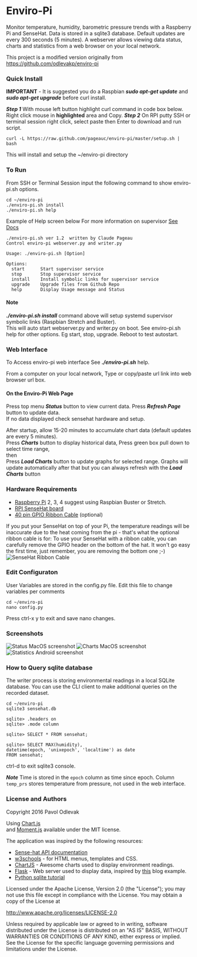# Enviro-Pi
Monitor temperature, humidity, barometric pressure trends with a Raspberry Pi and SenseHat.
Data is stored in a sqlite3 database. Default updates are every 300 seconds (5 minutes).  A webserver
allows viewing data status, charts and statistics from a web browser on your local network.

This project is a modified version originally from https://github.com/odlevakp/enviro-pi

### Quick Install
**IMPORTANT** - It is suggested you do a Raspbian ***sudo apt-get update*** and ***sudo apt-get upgrade***
before curl install.

***Step 1*** With mouse left button highlight curl command in code box below. Right click mouse in **highlighted** area and Copy.
***Step 2*** On RPI putty SSH or terminal session right click, select paste then Enter to download and run script.

    curl -L https://raw.github.com/pageauc/enviro-pi/master/setup.sh | bash

This will install and setup the ~/enviro-pi directory

### To Run
From SSH or Terminal Session input the following command to show enviro-pi.sh options.

    cd ~/enviro-pi
    ./enviro-pi.sh install
    ./enviro-pi.sh help
    
Example of Help screen below For more information on supervisor [See Docs](https://www.digitalocean.com/community/tutorials/how-to-install-and-manage-supervisor-on-ubuntu-and-debian-vps)
   
```
./enviro-pi.sh ver 1.2  written by Claude Pageau
Control enviro-pi webserver.py and writer.py

Usage: ./enviro-pi.sh [Option]

Options:
  start      Start supervisor service
  stop       Stop supervisor service
  install    Install symbolic links for supervisor service
  upgrade    Upgrade files from Github Repo
  help       Display Usage message and Status
```
    
#### Note   
***./enviro-pi.sh install*** command above will setup systemd supervisor symbolic links (Raspbian Stretch and Buster).   
This will auto start webserver.py and writer.py on boot.
See enviro-pi.sh help for other options. Eg start, stop, upgrade.  Reboot to test autostart.

### Web Interface 
To Access enviro-pi web interface See ***./enviro-pi.sh*** help.      

From a computer on your local network, Type or copy/paste url link into web browser url box.     

#### On the Enviro-Pi Web Page
Press top menu ***Status*** button to view current data. Press ***Refresh Page*** button to update data.    
If no data displayed check sensehat hardware and setup.

After startup, allow 15-20 minutes to accumulate chart data (default updates are every 5 minutes).   
Press ***Charts*** button to display historical data, Press green box pull down to select time range,    
then     
Press ***Load Charts*** button to update graphs for selected range.
Graphs will update automatically after that but you can always refresh with the ***Load Charts*** button


### Hardware Requirements
* [Raspberry Pi](https://www.raspberrypi.org/products/) 2, 3, 4  suggest using Raspbian Buster or Stretch.   
* [RPI SenseHat board](https://www.raspberrypi.org/products/sense-hat/)   
* [40 pin GPIO Ribbon Cable](https://thepihut.com/products/gpio-ribbon-cable-for-raspberry-pi-40-pins) (optional)

If you put your SenseHat on top of your Pi, the temperature readings will be
inaccurate due to the heat coming from the pi - that's what the optional ribbon cable is for:
To use your SenseHat with a ribbon cable, you can carefully remove the GPIO header on the bottom of the hat.
It won't go easy the first time, just remember, you are removing the bottom one ;-)
![SenseHat Ribbon Cable](http://files.phisolutions.eu/enviro-pi-hw1.jpg "SenseHat with Ribbon Cable")

### Edit Configuraton
User Variables are stored in the config.py file.  Edit this file to change variables per comments

    cd ~/enviro-pi
    nano config.py

Press ctrl-x y to exit and save nano changes.

### Screenshots
![Status MacOS screenshot](http://files.phisolutions.eu/status.png "Status MacOS screenshot")
![Charts MacOS screenshot](http://files.phisolutions.eu/charts.png "Charts MacOS screenshot")
![Statistics Android screenshot](http://files.phisolutions.eu/statistics.png "Statistics Android screenshot")

### How to Query sqlite database
The writer process is storing environmental readings in a local SQLite database. You can use the CLI client
to make additional queries on the recorded dataset.

```
cd ~/enviro-pi
sqlite3 sensehat.db

sqlite> .headers on
sqlite> .mode column

sqlite> SELECT * FROM sensehat;

sqlite> SELECT MAX(humidity),
datetime(epoch, 'unixepoch', 'localtime') as date
FROM sensehat;
```
ctrl-d to exit sqlite3 console.   

***Note*** Time is stored in the `epoch` column as time since epoch. 
Column `temp_prs` stores temperature from pressure, not used in the web interface.

### License and Authors
Copyright 2016 Pavol Odlevak

Using <a href="http://www.chartjs.org/">Chart.js</a>     
and <a href="http://momentjs.com/">Moment.js</a> available under the MIT license.

The application was inspired by the following resources:

* [Sense-hat API documentation](https://pythonhosted.org/sense-hat/)
* [w3schools](https://pythonhosted.org/sense-hat/) - for HTML menus, templates and CSS.
* [ChartJS](http://www.chartjs.org/docs) - Awesome charts used to display environment readings.
* [Flask](http://flask.pocoo.org/) - Web server used to display data, inspired by [this](https://github.com/pallets/flask/tree/master/examples/flaskr) blog example.
* [Python sqlite tutorial](http://zetcode.com/db/sqlitepythontutorial/)

Licensed under the Apache License, Version 2.0 (the "License"); you may not use this file except in compliance with the License. You may obtain a copy of the License at

http://www.apache.org/licenses/LICENSE-2.0

Unless required by applicable law or agreed to in writing, software distributed under the License is distributed on an "AS IS" BASIS, WITHOUT WARRANTIES OR CONDITIONS OF ANY KIND, either express or implied. See the License for the specific language governing permissions and limitations under the License.
